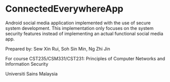 # ConnectedEverywhereApp

Android social media application implemented with the use of secure system development. 
This implementation only focuses on the system security features instead of implementing an actual functional social media app.

Prepared by:
Sew Xin Rui,
Soh Sin Min,
Ng Zhi Jin

For course CST235/CSM331/CST231:
Principles of Computer Networks and Information Security

Universiti Sains Malaysia
